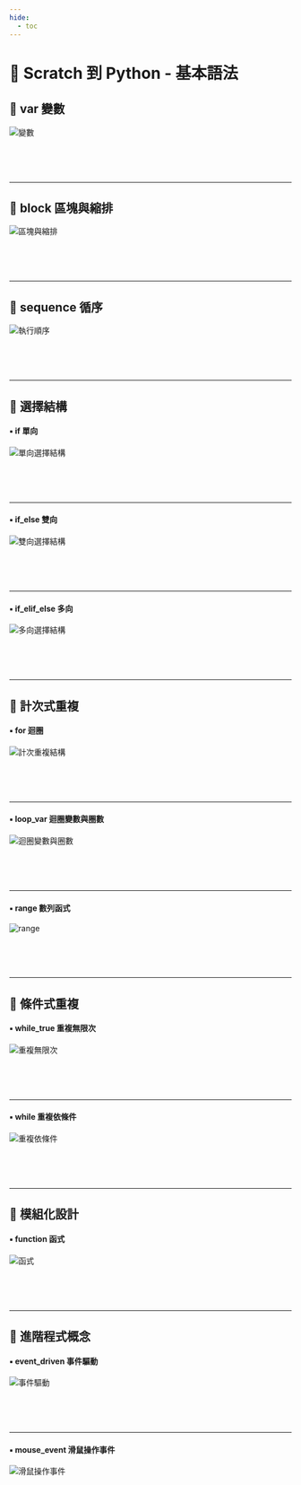 ```yaml
---
hide:
  - toc
---
```


#  🧡 Scratch 到 Python - 基本語法

## 📙 var 變數

![變數](variable.jpg)

<br/><br/><br/>

--------------------------



## 📗 block 區塊與縮排

![區塊與縮排](block_indent.jpg)

<br/><br/><br/>

--------------------------

## 📕 sequence 循序

![執行順序](sequence.jpg)

<br/><br/><br/>

--------------------------

## 📘 選擇結構

#### ▪️ if 單向

![單向選擇結構](if.jpg)

<br/><br/><br/>

--------------------------

#### ▪️ if_else 雙向

![雙向選擇結構](if_else.jpg)

<br/><br/><br/>

--------------------------

#### ▪️ if_elif_else 多向

![多向選擇結構](if_elif_else.jpg)

<br/><br/><br/>

--------------------------


## 📘 計次式重複

#### ▪️ for 迴圈

![計次重複結構](for.jpg)

<br/><br/><br/>

--------------------------

#### ▪️ loop_var 迴圈變數與圈數

![迴圈變數與圈數](loop_and_lap.jpg)

<br/><br/><br/>

--------------------------

#### ▪️ range 數列函式

![range](range.jpg)

<br/><br/><br/>

--------------------------

## 📘 條件式重複

#### ▪️ while_true 重複無限次

![重複無限次](while_true.jpg)

<br/><br/><br/>

--------------------------

#### ▪️ while 重複依條件

![重複依條件](while_condition.jpg)



<br/><br/><br/>

--------------------------



## 📗 模組化設計

#### ▪️ function 函式

![函式](function.jpg)

<br/><br/><br/>

--------------------------

## 📗 進階程式概念

#### ▪️ event_driven 事件驅動

![事件驅動](event_loop.jpg)

<br/><br/><br/>

--------------------------

#### ▪️ mouse_event 滑鼠操作事件

![滑鼠操作事件](mouse_event.jpg)

<br/><br/><br/>